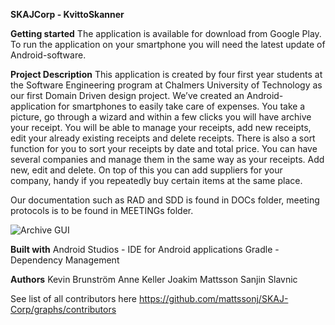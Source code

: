 **SKAJCorp - KvittoSkanner**
 
**Getting started**
The application is available for download from Google Play.
To run the application on your smartphone you will need the latest update of Android-software.
 
**Project Description**
This application is created by four first year students at the Software Engineering program at Chalmers University of Technology as our first Domain Driven design project.
We’ve created an Android-application for smartphones to easily take care of expenses. You take a picture, go through a wizard and within a few clicks you will have archive your  receipt.
You will be able to manage your receipts, add new receipts, edit your already existing receipts and delete receipts. There is also a sort function for you to sort your receipts by date and total price.
You can have several companies and manage them in the same way as your receipts. Add new, edit and delete.
On top of this you can add suppliers for your company, handy if you repeatedly buy certain items at the same place. 

Our documentation such as RAD and SDD is found in DOCs folder, meeting protocols is to be found in MEETINGs folder.
 
![Archive GUI](https://github.com/mattssonj/SKAJ-Corp/foretagskvitton/app/src/main/res/drawable/archive.png) 
 
**Built with**
Android Studios - IDE for Android applications
Gradle - Dependency Management
 
**Authors**
Kevin Brunström
Anne Keller
Joakim Mattsson
Sanjin Slavnic
 
See list of all contributors here https://github.com/mattssonj/SKAJ-Corp/graphs/contributors

